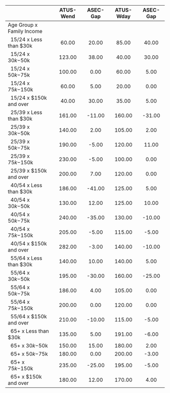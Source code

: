 
|                      |    ATUS-Wend |     ASEC-Gap |    ATUS-Wday |     ASEC-Gap |
| -------------------- | :----------: | :----------: | :----------: | :----------: |
| Age Group x Family Income |              |              |              |              |
| &nbsp;&nbsp;15/24 x Less than $30k |        60.00 |        20.00 |        85.00 |        40.00 |
| &nbsp;&nbsp;15/24 x $30k-$50k |       123.00 |        38.00 |        40.00 |        30.00 |
| &nbsp;&nbsp;15/24 x $50k-$75k |       100.00 |         0.00 |        60.00 |         5.00 |
| &nbsp;&nbsp;15/24 x $75k-$150k |        60.00 |         5.00 |        20.00 |         0.00 |
| &nbsp;&nbsp;15/24 x $150k and over |        40.00 |        30.00 |        35.00 |         5.00 |
| &nbsp;&nbsp;25/39 x Less than $30k |       161.00 |       -11.00 |       160.00 |       -31.00 |
| &nbsp;&nbsp;25/39 x $30k-$50k |       140.00 |         2.00 |       105.00 |         2.00 |
| &nbsp;&nbsp;25/39 x $50k-$75k |       190.00 |        -5.00 |       120.00 |        11.00 |
| &nbsp;&nbsp;25/39 x $75k-$150k |       230.00 |        -5.00 |       100.00 |         0.00 |
| &nbsp;&nbsp;25/39 x $150k and over |       200.00 |         7.00 |       120.00 |         0.00 |
| &nbsp;&nbsp;40/54 x Less than $30k |       186.00 |       -41.00 |       125.00 |         5.00 |
| &nbsp;&nbsp;40/54 x $30k-$50k |       130.00 |        12.00 |       125.00 |        10.00 |
| &nbsp;&nbsp;40/54 x $50k-$75k |       240.00 |       -35.00 |       130.00 |       -10.00 |
| &nbsp;&nbsp;40/54 x $75k-$150k |       205.00 |        -5.00 |       115.00 |        -5.00 |
| &nbsp;&nbsp;40/54 x $150k and over |       282.00 |        -3.00 |       140.00 |       -10.00 |
| &nbsp;&nbsp;55/64 x Less than $30k |       140.00 |        10.00 |       140.00 |         5.00 |
| &nbsp;&nbsp;55/64 x $30k-$50k |       195.00 |       -30.00 |       160.00 |       -25.00 |
| &nbsp;&nbsp;55/64 x $50k-$75k |       186.00 |         4.00 |       105.00 |         0.00 |
| &nbsp;&nbsp;55/64 x $75k-$150k |       200.00 |         0.00 |       120.00 |         0.00 |
| &nbsp;&nbsp;55/64 x $150k and over |       210.00 |       -10.00 |       115.00 |        -5.00 |
| &nbsp;&nbsp;65+ x Less than $30k |       135.00 |         5.00 |       191.00 |        -6.00 |
| &nbsp;&nbsp;65+ x $30k-$50k |       150.00 |        15.00 |       180.00 |         2.00 |
| &nbsp;&nbsp;65+ x $50k-$75k |       180.00 |         0.00 |       200.00 |        -3.00 |
| &nbsp;&nbsp;65+ x $75k-$150k |       235.00 |       -25.00 |       195.00 |        -5.00 |
| &nbsp;&nbsp;65+ x $150k and over |       180.00 |        12.00 |       170.00 |         4.00 |

